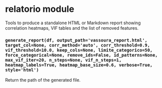 # relatorio module

Tools to produce a standalone HTML or Markdown report showing correlation
heatmaps, VIF tables and the list of removed features.

### `generate_report(df, output_path='vassoura_report.html', target_col=None, corr_method='auto', corr_threshold=0.9, vif_threshold=10.0, keep_cols=None, limite_categorico=50, force_categorical=None, remove_ids=False, id_patterns=None, max_vif_iter=20, n_steps=None, vif_n_steps=1, heatmap_labels=True, heatmap_base_size=0.6, verbose=True, style='html')`
Return the path of the generated file.
